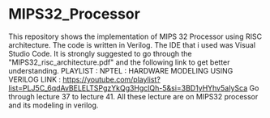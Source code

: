 # MIPS32_Processor
This repository shows the implementation of MIPS 32 Processor using RISC architecture. 
The code is written in Verilog. 
The IDE that i used was Visual Studio Code. 
It is strongly suggested to go through the "MIPS32_risc_architecture.pdf" and the following link to get better understanding.
PLAYLIST : NPTEL : HARDWARE MODELING USING VERILOG
LINK     : https://youtube.com/playlist?list=PLJ5C_6qdAvBELELTSPgzYkQg3HgclQh-5&si=3BD1yHYhv5aIySca
Go through lecture 37 to lecture 41. All these lecture are on MIPS32 processor and its modeling in verilog.
